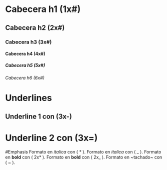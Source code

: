# Cabecera h1 (1x#)
## Cabecera h2 (2x#)
### Cabecera h3 (3x#)
#### Cabecera h4 (4x#)
##### Cabecera h5 (5x#)
###### Cabecera h6 (6x#)

# Underlines
Underline 1 con (3x-)
---------------------

Underline 2 con (3x=)
=====================

#Emphasis
Formato en *italica* con ( * ). 
Formato en _italica_ con ( _ ).
Formato en **bold** con ( 2x* ).
Formato en __bold__ con ( 2x_ ).
Formato en ~tachado~ con ( ~ ).
